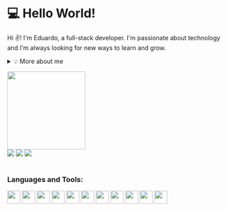 # 💻 Hello World!
<p>

Hi ✌️! I'm Eduardo, a full-stack developer. I'm passionate about technology and I'm always looking for new ways to learn and grow. 

<div>
<details>
  <summary>💡 More about me</summary>

- 🔭 I’m currently on a journey to build **great** things

- 🌱 I’m currently learning **everything** 🤓

- 📫 Reach me out at **edu.pacheco.carvalho@gmail.com**

</details>
  
</p>
  

<div align:"center">
  <a href="https://github.com/EduardoPacheco6">
  <img loading="lazy" height="180em" src="https://github-readme-stats.vercel.app/api/top-langs/?username=EduardoPacheco6&layout=compact&langs_count=7&theme=dracula"/>
</div>

<div>
  <a href="https://www.linkedin.com/in/eduardo-pacheco-a9b64293/" target="_blank"><img loading="lazy" src="https://img.shields.io/badge/-LinkedIn-%230077B5?style=for-the-badge&logo=linkedin&logoColor=white" target="_blank"></a> 
  <a href = "mailto:edu.pacheco.carvalho@gmail.com"><img loading="lazy" src="https://img.shields.io/badge/Gmail-D14836?style=for-the-badge&logo=gmail&logoColor=white" target="_blank"></a>
  <a href="https://instagram.com/_edupacheco_" target="_blank"><img loading="lazy" src="https://img.shields.io/badge/-Instagram-%23E4405F?style=for-the-badge&logo=instagram&logoColor=white" target="_blank"></a>
</div>  
</br>
<div>
  <h3>Languages and Tools:</h3>
    <img src="https://cdn.jsdelivr.net/gh/devicons/devicon/icons/javascript/javascript-original.svg" width="30" height="30"/>  
    <img src="https://cdn.jsdelivr.net/gh/devicons/devicon/icons/java/java-original.svg" width="30" height="30"/>
    <img src="https://cdn.jsdelivr.net/gh/devicons/devicon/icons/typescript/typescript-plain.svg" width="30" height="30"/>  
    <img src="https://cdn.jsdelivr.net/gh/devicons/devicon/icons/react/react-original-wordmark.svg" width="30" height="30"/>
    <img src="https://cdn.jsdelivr.net/gh/devicons/devicon/icons/html5/html5-plain.svg" width="30" height="30"/>
    <img src="https://cdn.jsdelivr.net/gh/devicons/devicon/icons/css3/css3-plain.svg" width="30" height="30"/>
    <img src="https://cdn.jsdelivr.net/gh/devicons/devicon/icons/bootstrap/bootstrap-original.svg" width="30" height="30"/>
    <img src="https://cdn.jsdelivr.net/gh/devicons/devicon/icons/spring/spring-original.svg" width="30" height="30"/>
    <img src="https://cdn.jsdelivr.net/gh/devicons/devicon/icons/vscode/vscode-original.svg" width="30" height="30"/>
    <img src="https://cdn.jsdelivr.net/gh/devicons/devicon/icons/git/git-original.svg" width="30" height="30"/>
    <img src="https://cdn.jsdelivr.net/gh/devicons/devicon/icons/postgresql/postgresql-original-wordmark.svg" width="30" height="30"/>
</div>
